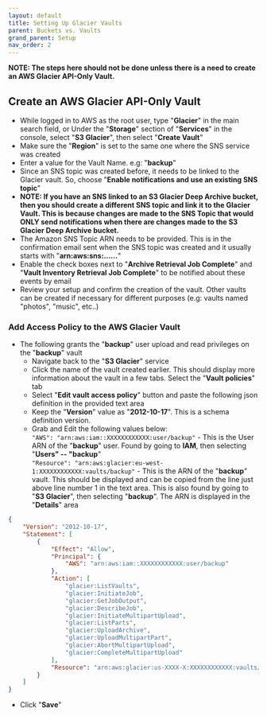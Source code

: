 ```yaml
---
layout: default
title: Setting Up Glacier Vaults
parent: Buckets vs. Vaults
grand_parent: Setup
nav_order: 2
---
```


**NOTE: The steps here should not be done unless there is a need to create an AWS Glacier API-Only Vault.**

## Create an AWS Glacier API-Only Vault
- While logged in to AWS as the root user, type "**Glacier**" in the main search field, or Under the "**Storage**" section of "**Services**" in the console, select "**S3 Glacier**", then select "**Create Vault**"
- Make sure the "**Region**" is set to the same one where the SNS service was created
- Enter a value for the Vault Name. e.g: "**backup**"
- Since an SNS topic was created before, it needs to be linked to the Glacier vault. So, choose "**Enable notifications and use an existing SNS topic**"
- **NOTE: If you have an SNS linked to an S3 Glacier Deep Archive bucket, then you should create a different SNS topic and link it to the Glacier Vault. This is because changes are made to the SNS Topic that would ONLY send notifications when there are changes made to the S3 Glacier Deep Archive bucket.**
- The Amazon SNS Topic ARN needs to be provided. This is in the confirmation email sent when the SNS topic was created and it usually starts with "**arn:aws:sns:......**"
- Enable the check boxes next to "**Archive Retrieval Job Complete**" and "**Vault Inventory Retrieval Job Complete**" to be notified about these events by email
- Review your setup and confirm the creation of the vault. Other vaults can be created if necessary for different purposes (e.g: vaults named "photos", "music", etc..)

### Add Access Policy to the AWS Glacier Vault
- The following grants the "**backup**" user upload and read privileges on the "**backup**" vault
	- Navigate back to the "**S3 Glacier**" service
	- Click the name of the vault created earlier. This should display more information about the vault in a few tabs. Select the "**Vault policies**" tab
	- Select "**Edit vault access policy**" button and paste the following json definition in the provided text area
	- Keep the "**Version**" value as "**2012-10-17**". This is a schema definition version.
	- Grab and Edit the following values below:  
	`"AWS": "arn:aws:iam::XXXXXXXXXXXX:user/backup"`  -  This is the User ARN of the "**backup**" user. Found by going to **IAM**, then selecting "**Users" -- "backup**"   
	`"Resource": "arn:aws:glacier:eu-west-1:XXXXXXXXXXXX:vaults/backup"`  - This is the ARN of the "**backup**" vault. This should be displayed and can be copied from the line just above line number 1 in the text area. This is also found by going to "**S3 Glacier**", then selecting "**backup**". The ARN is displayed in the "**Details**" area
```json
{
    "Version": "2012-10-17",
    "Statement": [
        {
            "Effect": "Allow",
            "Principal": {
                "AWS": "arn:aws:iam::XXXXXXXXXXXX:user/backup"
            },
            "Action": [
                "glacier:ListVaults",
                "glacier:InitiateJob",
                "glacier:GetJobOutput",
                "glacier:DescribeJob",
                "glacier:InitiateMultipartUpload",
                "glacier:ListParts",
                "glacier:UploadArchive",
                "glacier:UploadMultipartPart",
                "glacier:AbortMultipartUpload",
                "glacier:CompleteMultipartUpload"
            ],
            "Resource": "arn:aws:glacier:us-XXXX-X:XXXXXXXXXXXX:vaults/backup"
        }
    ]
}
```
	
	
- Click "**Save**"
